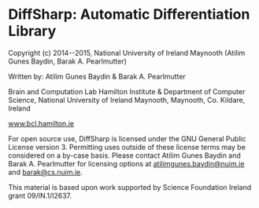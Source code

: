 
DiffSharp: Automatic Differentiation Library
=================================================

Copyright (c) 2014--2015, National University of Ireland Maynooth (Atilim Gunes Baydin, Barak A. Pearlmutter)

Written by: Atilim Gunes Baydin & Barak A. Pearlmutter

Brain and Computation Lab
Hamilton Institute & Department of Computer Science,
National University of Ireland Maynooth,
Maynooth, Co. Kildare,
Ireland

www.bcl.hamilton.ie

For open source use, DiffSharp is licensed under the GNU General Public License version 3. Permitting uses outside of these license terms may be considered on a by-case basis. Please contact Atilim Gunes Baydin and Barak A. Pearlmutter for licensing options at atilimgunes.baydin@nuim.ie and barak@cs.nuim.ie.

This material is based upon work supported by Science Foundation Ireland grant 09/IN.1/I2637.